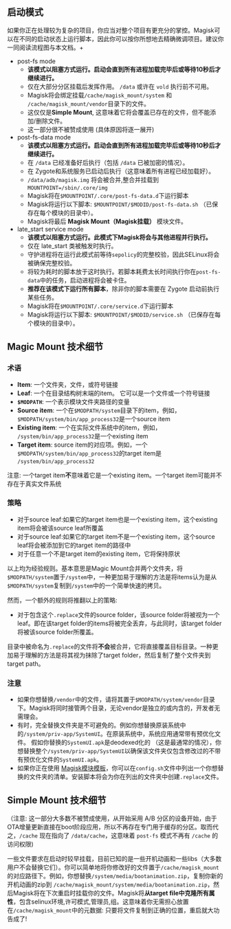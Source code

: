 ## 启动模式
如果你正在处理较为复杂的项目，你应当对整个项目有更充分的掌控。Magisk可以在不同的启动状态上运行脚本，因此你可以按你所想地去精确微调项目。建议你一同阅读流程图与本文档。+

- post-fs mode
    - **该模式以阻塞方式运行。启动会直到所有进程加载完毕后或等待10秒后才继续进行。**
    - 仅在大部分分区挂载后发挥作用。 `/data` 或许在 `vold` 执行前不可用。
    - Magisk将会绑定挂载`/cache/magisk_mount/system` 和 `/cache/magisk_mount/vendor`目录下的文件。
    - 这仅仅是**Simple Mount**, 这意味着它将会覆盖已存在的文件，但不能添加/删除文件。
    - 这一部分很不被赞成使用 (具体原因将逐一展开)
- post-fs-data mode
    - **该模式以阻塞方式运行。启动会直到所有进程加载完毕后或等待10秒后才继续进行。**
    - 在 `/data` 已经准备好后执行（包括 `/data` 已被加密的情况）。
    - 在 Zygote和系统服务已启动后执行（这意味着所有进程已经加载好）。
    - `/data/adb/magisk.img` 将会被合并,整合并挂载到 `MOUNTPOINT=/sbin/.core/img`
    - Magisk将在`$MOUNTPOINT/.core/post-fs-data.d`下运行脚本
    - Magisk将运行以下脚本: `$MOUNTPOINT/$MODID/post-fs-data.sh` （已保存在每个模块的目录中）。
    - Magisk将最后 **Magisk Mount（Magisk挂载）** 模块文件。
- late_start service mode
    - **该模式以阻塞方式运行。此模式下Magisk将会与其他进程并行执行。**
    - 仅在 late_start 类被触发时执行。
    - 守护进程将在运行此模式前等待`sepolicy`的完整校验，因此SELinux将会被确保完整校验。
    - 将较为耗时的脚本放于这时执行。若脚本耗费太长时间执行你在`post-fs-data`中的任务，启动进程将会被卡住。
    - **推荐在该模式下运行所有脚本**，除非你的脚本需要在 Zygote 启动前执行某些任务。
    - Magisk将在`$MOUNTPOINT/.core/service.d`下运行脚本
    - Magisk将运行以下脚本: `$MOUNTPOINT/$MODID/service.sh` （已保存在每个模块的目录中）。

## Magic Mount 技术细节
### 术语
- **Item**: 一个文件夹，文件，或符号链接
- **Leaf**: 一个在目录结构树末端的item。 它可以是一个文件或一个符号链接
- **`$MODPATH`**: 一个表示模块文件夹路径的变量
- **Source item**: 一个在`$MODPATH/system`目录下的item，例如， `$MODPATH/system/bin/app_process32`是一个source item
- **Existing item**: 一个在实际文件系统中的item，例如， `/system/bin/app_process32`是一个existing item
- **Target item**: source item的对应项。例如，一个 `$MODPATH/system/bin/app_process32`的target item是 `/system/bin/app_process32`

注意: 一个target item**不**意味着它是一个existing item。一个target item可能并不存在于真实文件系统

### 策略
- 对于source leaf:如果它的target item也是一个existing item，这个existing item将会被该source leaf所覆盖
- 对于source leaf:如果它的target item不是一个existing item，这个source leaf将会被添加到它的target item的路径中
- 对于任意一个不是target item的existing item，它将保持原状

以上均为经验规则。基本意思是Magic Mount合并两个文件夹，将`$MODPATH/system`置于`/system`中，一种更加易于理解的方法是将items认为是从`$MODPATH/system`复制到`/system`中的一个简单快速的拷贝。

然而，一个额外的规则将推翻以上的策略:

- 对于包含这个`.replace`文件的source folder，该source folder将被视为一个leaf。即在该target folder的items将被完全丢弃，与此同时，该target folder将被该source folder所覆盖。

目录中被命名为`.replace`的文件将**不会**被合并，它将直接覆盖目标目录。一种更加易于理解的方法是将其视为抹除了target folder，然后复制了整个文件夹到target path。

### 注意
- 如果你想替换`/vendor`中的文件，请将其置于`$MODPATH/system/vendor`目录下。Magisk将同时接管两个目录，无论vendor是独立的或内含的，开发者无需理会。
- 有时，完全替换文件夹是不可避免的。例如你想替换原装系统中的`/system/priv-app/SystemUI`。在原装系统中，系统应用通常带有预优化文件。 假如你替换的`SystemUI.apk`是deodexed化的 （这是最通常的情况），你想替换整个`/system/priv-app/SystemUI`以确保该文件夹仅包含修改过的不带有预优化文件的`SystemUI.apk`。
- 如果你正在使用 [Magisk模块模板](https://github.com/topjohnwu/magisk-module-template)，你可以在`config.sh`文件中列出一个你想替换的文件夹的清单。安装脚本将会为你在列出的文件夹中创建`.replace`文件。

## Simple Mount 技术细节
（注意: 这一部分大多数不被赞成使用，从开始采用 A/B 分区的设备开始，由于OTA增量更新直接在boot阶段应用，所以不再存在专门用于缓存的分区。取而代之，`/cache` 现在指向了 `/data/cache`，这意味着 `post-fs` 模式不再有 `/cache` 的访问权限)

一些文件要求在启动时较早挂载，目前已知的是一些开机动画和一些libs（大多数用户不会替换它们）。你可以简单地将你修改好的文件置于`/cache/magisk_mount`的对应路径下。例如，你想替换`/system/media/bootanimation.zip`，复制你新的开机动画的zip到 `/cache/magisk_mount/system/media/bootanimation.zip`，然后Magisk将在下次重启时挂载你的文件。Magisk将**从target file中克隆所有属性**，包含selinux环境,许可模式,管理员,组。这意味着你无需担心放置在`/cache/magisk_mount`中的元数据: 只要将文件复制到正确的位置，重启就大功告成了!
